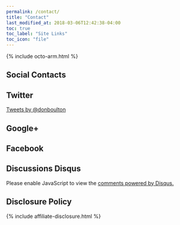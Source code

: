 ```yaml
---
permalink: /contact/
title: "Contact"
last_modified_at: 2018-03-06T12:42:38-04:00
toc: true
toc_label: "Site Links"
toc_icon: "file"
---
```


{% include octo-arm.html %}

## Social Contacts

## Twitter
<div>
            <a class="twitter-timeline"  href="https://twitter.com/donboulton" data-widget-id="422369327291957248">Tweets by @donboulton</a>
            <script>!function(d,s,id){var js,fjs=d.getElementsByTagName(s)[0],p=/^http:/.test(d.location)?'http':'https';if(!d.getElementById(id)){js=d.createElement(s);js.id=id;js.src=p+"://platform.twitter.com/widgets.js";fjs.parentNode.insertBefore(js,fjs);}}(document,"script","twitter-wjs");</script>
</div>        

## Google+

<!-- Place this tag in your head or just before your close body tag. -->
<script src="https://apis.google.com/js/platform.js" async defer>
  {parsetags: 'explicit'}
</script>

<!-- Place this tag where you want the widget to render. -->
<div class="g-person" data-width="450" data-href="//plus.google.com/u/0/117122847504916016102" data-theme="dark" data-rel="author"></div>

<!-- Place this render call where appropriate. -->
<script type="text/javascript">gapi.person.go();</script>
## Facebook

<div id="fb-root"></div>
<script>(function(d, s, id) {
  var js, fjs = d.getElementsByTagName(s)[0];
  if (d.getElementById(id)) return;
  js = d.createElement(s); js.id = id;
  js.src = 'https://connect.facebook.net/en_US/sdk.js#xfbml=1&version=v2.12&appId=322180367845124&autoLogAppEvents=1';
  fjs.parentNode.insertBefore(js, fjs);
}(document, 'script', 'facebook-jssdk'));</script>

<div class="fb-comments" data-href="https://developers.facebook.com/docs/plugins/comments#configurator" data-numposts="5"></div>

## Discussions Disqus

<div id="disqus_thread"></div>
<script>

var disqus_config = function () {
this.page.url = https://donaldboulton.github.io/DWB/contact/;
this.page.identifier = Contact;
};
*/
(function() { // DON'T EDIT BELOW THIS LINE
var d = document, s = d.createElement('script');
s.src = 'https://donald-boulton.disqus.com/embed.js';
s.setAttribute('data-timestamp', +new Date());
(d.head || d.body).appendChild(s);
})();
</script>
<noscript>Please enable JavaScript to view the <a href="https://disqus.com/?ref_noscript">comments powered by Disqus.</a></noscript>
<script id="dsq-count-scr" src="//donald-boulton.disqus.com/count.js" async></script>                            

## Disclosure Policy

{% include affiliate-disclosure.html %}